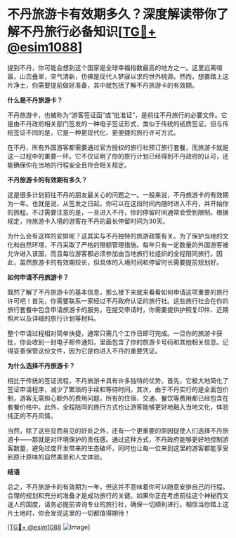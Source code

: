 # 不丹旅游卡有效期多久？深度解读带你了解不丹旅行必备知识[[TG💪+ @esim1088](https://t.me/s/esim1088)]

提到不丹，你可能会想到这个国家是全球幸福指数最高的地方之一。这里远离喧嚣，山峦叠翠，空气清新，仿佛是现代人梦寐以求的世外桃源。然而，想要踏上这片净土，你需要提前做好准备，其中就包括了解不丹旅游卡的有效期。

**什么是不丹旅游卡？**

不丹旅游卡，也被称为“游客签证函”或“批准证”，是前往不丹旅行的必要文件。它是由不丹政府相关部门签发的一种电子签证形式，类似于传统的纸质签证。但与传统签证不同的是，它是一种更现代化、更便捷的旅行许可方式。

在不丹，所有外国游客都需要通过官方授权的旅行社预订旅行套餐，而旅游卡就是这一过程中的重要一环。它不仅证明了你的旅行计划已经得到不丹政府的认可，还能确保你在当地的行程安全且符合相关规定。

**不丹旅游卡的有效期有多久？**

这是很多计划前往不丹的朋友最关心的问题之一。一般来说，不丹旅游卡的有效期为一年。也就是说，从签发之日起，你可以在这段时间内随时进入不丹，并开始你的旅程。不过需要注意的是，一旦进入不丹，你的停留时间通常会受到限制。根据规定，持旅游卡入境的游客在不丹的最长停留时间为30天。

为什么会有这样的安排呢？这其实与不丹独特的旅游政策有关。为了保护当地的文化和自然环境，不丹采取了严格的限额管理措施。每年只有一定数量的外国游客被允许进入该国，而且每位游客都必须参加由当地旅行社组织的全程陪同旅行。因此，虽然旅游卡的有效期较长，但具体的入境时间和停留时长需要提前规划好。

**如何申请不丹旅游卡？**

既然了解了不丹旅游卡的基本信息，那么接下来就来看看如何申请这项重要的旅行许可吧！首先，你需要联系一家经过不丹政府认证的旅行社。这些旅行社会在你的旅行套餐中包含申请旅游卡的服务。在提交申请时，你需要提供护照复印件、近期照片以及详细的旅行计划等材料。

整个申请过程相对简单快捷，通常只需几个工作日即可完成。一旦你的旅游卡获批，你会收到一封电子邮件通知，里面包含了你的旅游卡号码和其他相关信息。记得妥善保管这份文件，因为它是你进入不丹的重要凭证。

**为什么选择不丹旅游卡？**

相比于传统的签证流程，不丹旅游卡具有许多独特的优势。首先，它极大地简化了签证申请程序，减少了繁琐的手续和等待时间。其次，由于不丹实行的是全面包价制，游客无需担心额外的费用问题，所有的住宿、交通、餐饮等费用都已经包含在套餐价格中。此外，全程陪同的旅行方式也让游客能够更好地融入当地文化，体验纯正的不丹风情。

当然，除了这些显而易见的好处之外，还有一个更重要的原因促使人们选择不丹旅游卡——那就是对环境保护的责任感。通过这种方式，不丹政府能够更好地控制游客数量，避免过度开发带来的生态破坏，同时也让每一位来到这里的游客都能享受到原汁原味的自然美景和人文体验。

**结语**

总之，不丹旅游卡的有效期为一年，但这并不意味着你可以随意安排自己的行程。合理的规划和充分的准备才是成功旅行的关键。如果你正在考虑前往这个神秘而又迷人的国度，请务必提前咨询专业的旅行社，确保一切顺利进行。相信当你踏上这片土地时，你会发现这里的一切都值得期待！

[[TG💪+ @esim1088](https://t.me/s/esim1088) ![Image](https://i.postimg.cc/4NQfJmqS/Snipaste-2025-05-13-00-14-12.png)]